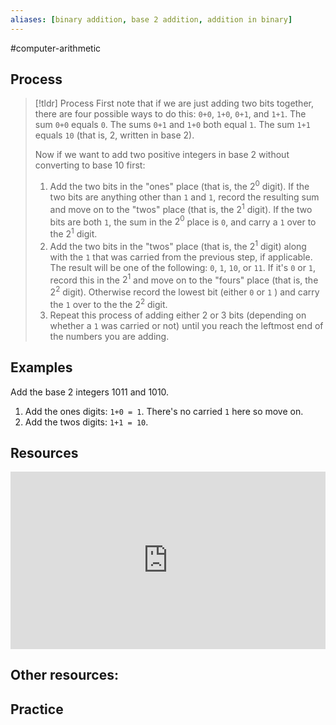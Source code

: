 ```yaml
---
aliases: [binary addition, base 2 addition, addition in binary]
--- 
```


#computer-arithmetic 

## Process 

> [!tldr] Process
> First note that if we are just adding two bits together, there are four possible ways to do this: `0+0`, `1+0`, `0+1`, and `1+1`. The sum `0+0` equals `0`. The sums `0+1` and `1+0` both equal `1`. The sum `1+1` equals `10` (that is, 2, written in base 2). 
> 
> Now if we want to add two positive integers in base 2 without converting to base 10 first: 
> 1. Add the two bits in the "ones" place (that is, the $2^0$ digit). If the two bits are anything other than `1` and `1`, record the resulting sum and move on to the "twos" place (that is, the $2^1$ digit). If the two bits are both `1`, the sum in the $2^0$ place is `0`, and carry a `1` over to the $2^1$ digit. 
> 2. Add the two bits in the "twos" place (that is, the $2^1$ digit) along with the `1` that was carried from the previous step, if applicable. The result will be one of the following: `0`, `1`, `10`, or `11`. If it's `0` or `1`, record this in the $2^1$ and move on to the "fours" place (that is, the $2^2$ digit). Otherwise record the lowest bit (either `0` or `1` ) and carry the `1` over to the the $2^2$ digit. 
> 3. Repeat this process of adding either 2 or 3 bits (depending on whether a `1` was carried or not) until you reach the leftmost end of the numbers you are adding. 

## Examples 

Add the base 2 integers $1011$ and $1010$. 

1. Add the ones digits: `1+0 = 1`. There's no carried `1` here so move on. 
2. Add the twos digits: `1+1 = 10`. 

## Resources 

<div style="padding:56.25% 0 0 0;position:relative;"><iframe src="https://player.vimeo.com/video/578516501?badge=0&amp;autopause=0&amp;player_id=0&amp;app_id=58479" frameborder="0" allow="autoplay; fullscreen; picture-in-picture" allowfullscreen style="position:absolute;top:0;left:0;width:100%;height:100%;" title="Screencast 1.4: Addition in binary"></iframe></div>

Other resources: 
- 

## Practice 
